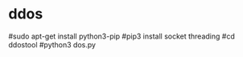 # ddos
#sudo apt-get install python3-pip
#pip3 install socket threading
#cd ddostool
#python3 dos.py
